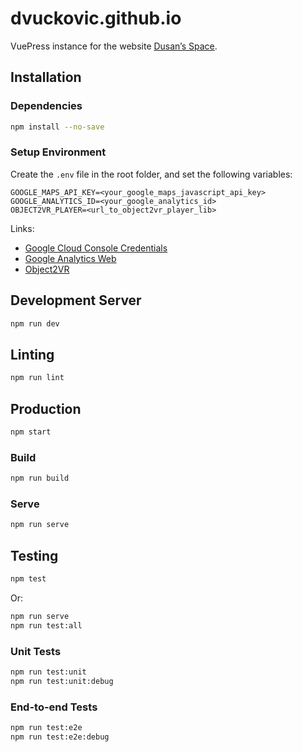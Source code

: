 # dvuckovic.github.io

VuePress instance for the website [Dusan’s Space](https://dvuckovic.com).

## Installation

### Dependencies

```sh
npm install --no-save
```

### Setup Environment

Create the `.env` file in the root folder, and set the following variables:

```
GOOGLE_MAPS_API_KEY=<your_google_maps_javascript_api_key>
GOOGLE_ANALYTICS_ID=<your_google_analytics_id>
OBJECT2VR_PLAYER=<url_to_object2vr_player_lib>
```

Links:
* [Google Cloud Console Credentials](https://console.cloud.google.com/apis/credentials/)
* [Google Analytics Web](https://analytics.google.com/analytics/web/)
* [Object2VR](https://ggnome.com/object2vr/)

## Development Server

```sh
npm run dev
```

## Linting

```sh
npm run lint
```

## Production

```sh
npm start
```

### Build

```sh
npm run build
```

### Serve

```sh
npm run serve
```

## Testing

```sh
npm test
```

Or:

```sh
npm run serve
npm run test:all
```

### Unit Tests

```sh
npm run test:unit
npm run test:unit:debug
```

### End-to-end Tests

```sh
npm run test:e2e
npm run test:e2e:debug
```
